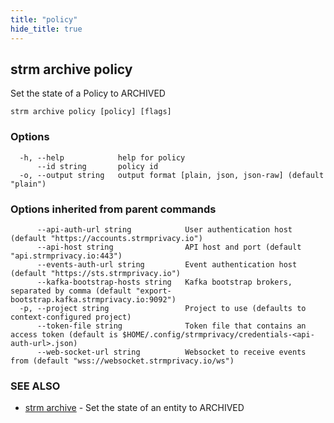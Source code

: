 ```yaml
---
title: "policy"
hide_title: true
---
```

## strm archive policy

Set the state of a Policy to ARCHIVED

```
strm archive policy [policy] [flags]
```

### Options

```
  -h, --help            help for policy
      --id string       policy id
  -o, --output string   output format [plain, json, json-raw] (default "plain")
```

### Options inherited from parent commands

```
      --api-auth-url string            User authentication host (default "https://accounts.strmprivacy.io")
      --api-host string                API host and port (default "api.strmprivacy.io:443")
      --events-auth-url string         Event authentication host (default "https://sts.strmprivacy.io")
      --kafka-bootstrap-hosts string   Kafka bootstrap brokers, separated by comma (default "export-bootstrap.kafka.strmprivacy.io:9092")
  -p, --project string                 Project to use (defaults to context-configured project)
      --token-file string              Token file that contains an access token (default is $HOME/.config/strmprivacy/credentials-<api-auth-url>.json)
      --web-socket-url string          Websocket to receive events from (default "wss://websocket.strmprivacy.io/ws")
```

### SEE ALSO

* [strm archive](docs/04-reference/01-cli-reference/strm/archive/index.md)	 - Set the state of an entity to ARCHIVED

